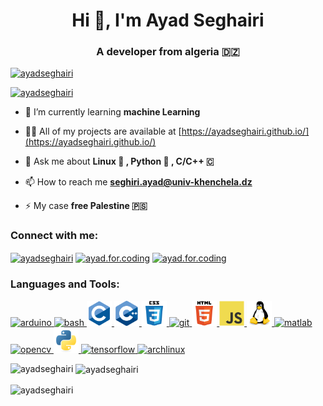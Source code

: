 <h1 align="center">Hi 👋, I'm Ayad Seghairi</h1>
<h3 align="center">A developer from algeria 🇩🇿</h3>

<p align="left"> <a href="https://github.com/ryo-ma/github-profile-trophy"><img src="https://github-profile-trophy.vercel.app/?username=ayadseghairi" alt="ayadseghairi" /></a> </p>

<p align="left"> <a href="https://twitter.com/ayadseghairi" target="blank"><img src="https://img.shields.io/twitter/follow/ayadseghairi?logo=twitter&style=for-the-badge" alt="ayadseghairi" /></a> </p>

- 🌱 I’m currently learning **machine Learning**

- 👨‍💻 All of my projects are available at [https://ayadseghairi.github.io/](https://ayadseghairi.github.io/)

- 💬 Ask me about **Linux 🐧 , Python 🐍 , C/C++ 🇨**

- 📫 How to reach me **seghiri.ayad@univ-khenchela.dz**

- ⚡ My case **free Palestine 🇵🇸**


<h3 align="left">Connect with me:</h3>
<p align="left">
<a href="https://twitter.com/ayadseghairi" target="blank"><img align="center" src="https://raw.githubusercontent.com/rahuldkjain/github-profile-readme-generator/master/src/images/icons/Social/twitter.svg" alt="ayadseghairi" height="30" width="40" /></a>
<a href="https://fb.com/ayad.for.coding" target="blank"><img align="center" src="https://raw.githubusercontent.com/rahuldkjain/github-profile-readme-generator/master/src/images/icons/Social/facebook.svg" alt="ayad.for.coding" height="30" width="40" /></a>
<a href="https://instagram.com/ayad.for.coding" target="blank"><img align="center" src="https://raw.githubusercontent.com/rahuldkjain/github-profile-readme-generator/master/src/images/icons/Social/instagram.svg" alt="ayad.for.coding" height="30" width="40" /></a>
</p>

<h3 align="left">Languages and Tools:</h3>
<p align="left"> <a href="https://www.arduino.cc/" target="_blank" rel="noreferrer"> <img src="https://cdn.worldvectorlogo.com/logos/arduino-1.svg" alt="arduino" width="40" height="40"/> </a> <a href="https://www.gnu.org/software/bash/" target="_blank" rel="noreferrer"> <img src="https://www.vectorlogo.zone/logos/gnu_bash/gnu_bash-icon.svg" alt="bash" width="40" height="40"/> </a> <a href="https://www.cprogramming.com/" target="_blank" rel="noreferrer"> <img src="https://raw.githubusercontent.com/devicons/devicon/master/icons/c/c-original.svg" alt="c" width="40" height="40"/> </a> <a href="https://www.w3schools.com/cpp/" target="_blank" rel="noreferrer"> <img src="https://raw.githubusercontent.com/devicons/devicon/master/icons/cplusplus/cplusplus-original.svg" alt="cplusplus" width="40" height="40"/> </a> <a href="https://www.w3schools.com/css/" target="_blank" rel="noreferrer"> <img src="https://raw.githubusercontent.com/devicons/devicon/master/icons/css3/css3-original-wordmark.svg" alt="css3" width="40" height="40"/> </a> <a href="https://git-scm.com/" target="_blank" rel="noreferrer"> <img src="https://www.vectorlogo.zone/logos/git-scm/git-scm-icon.svg" alt="git" width="40" height="40"/> </a> <a href="https://www.w3.org/html/" target="_blank" rel="noreferrer"> <img src="https://raw.githubusercontent.com/devicons/devicon/master/icons/html5/html5-original-wordmark.svg" alt="html5" width="40" height="40"/> </a> <a href="https://developer.mozilla.org/en-US/docs/Web/JavaScript" target="_blank" rel="noreferrer"> <img src="https://raw.githubusercontent.com/devicons/devicon/master/icons/javascript/javascript-original.svg" alt="javascript" width="40" height="40"/> </a> <a href="https://www.linux.org/" target="_blank" rel="noreferrer"> <img src="https://raw.githubusercontent.com/devicons/devicon/master/icons/linux/linux-original.svg" alt="linux" width="40" height="40"/> </a> <a href="https://www.mathworks.com/" target="_blank" rel="noreferrer"> <img src="https://upload.wikimedia.org/wikipedia/commons/2/21/Matlab_Logo.png" alt="matlab" width="40" height="40"/> </a> <a href="https://opencv.org/" target="_blank" rel="noreferrer"> <img src="https://www.vectorlogo.zone/logos/opencv/opencv-icon.svg" alt="opencv" width="40" height="40"/> </a> <a href="https://www.python.org" target="_blank" rel="noreferrer"> <img src="https://raw.githubusercontent.com/devicons/devicon/master/icons/python/python-original.svg" alt="python" width="40" height="40"/> </a> <a href="https://www.tensorflow.org" target="_blank" rel="noreferrer"> <img src="https://www.vectorlogo.zone/logos/tensorflow/tensorflow-icon.svg" alt="tensorflow" width="40" height="40"/> </a> </a> <a href="https://archlinux.org" target="_blank" rel="noreferrer"> <img src="https://avatars.githubusercontent.com/u/4673648?s=200&v=4" alt="archlinux" width="40" height="40"/> </a> </p>

<p><img align="left" src="https://github-readme-stats.vercel.app/api/top-langs?username=ayadseghairi&show_icons=true&locale=en&layout=compact" alt="ayadseghairi" /></p>

<p>&nbsp;<img align="center" src="https://github-readme-stats.vercel.app/api?username=ayadseghairi&show_icons=true&locale=en" alt="ayadseghairi" /></p>

<p><img align="center" src="https://github-readme-streak-stats.herokuapp.com/?user=ayadseghairi&" alt="ayadseghairi" /></p>

